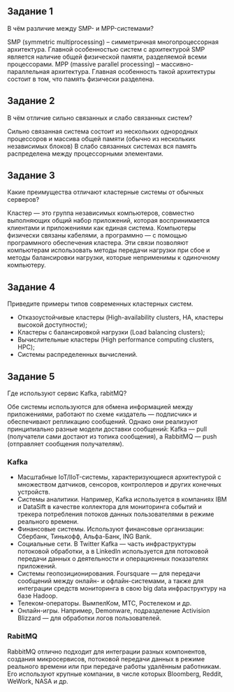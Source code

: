 ## Задание 1
В чём различие между SMP- и MPP-системами?

SMP (symmetric multiprocessing) – симметричная многопроцессорная архитектура. Главной особенностью систем с архитектурой SMP является наличие общей физической памяти, разделяемой всеми процессорами.
MPP (massive parallel processing) – массивно-параллельная архитектура. Главная особенность такой архитектуры состоит в том, что память физически разделена.

## Задание 2
В чём отличие сильно связанных и слабо связанных систем?

Сильно связанная система состоит из нескольких однородных процессоров и массива общей памяти (обычно из нескольких независимых блоков)
В слабо связанных системах вся память распределена между процессорными элементами.

## Задание 3
Какие преимущества отличают кластерные системы от обычных серверов?

Кластер — это группа независимых компьютеров, совместно выполняющих общий набор приложений, которая воспринимается клиентами и приложениями как единая система. Компьютеры физически связаны кабелями, а программно — с помощью программного обеспечения кластера. Эти связи позволяют компьютерам использовать методы передачи нагрузки при сбое и методы балансировки нагрузки, которые неприменимы к одиночному компьютеру.

## Задание 4
Приведите примеры типов современных кластерных систем.

* Отказоустойчивые кластеры (High-availability clusters, HA, кластеры высокой доступности);
* Кластеры с балансировкой нагрузки (Load balancing clusters);
* Вычислительные кластеры (High performance computing clusters, HPC);
* Системы распределенных вычислений.

## Задание 5
Где используют сервис Kafka, rabitMQ?

Обе системы используются для обмена информацией между приложениями, работают по схеме «издатель — подписчик» и обеспечивают репликацию сообщений. Однако они реализуют принципиально разные модели доставки сообщений: Kafka — pull (получатели сами достают из топика сообщения), а RabbitMQ — push (отправляет сообщения получателям).
### Kafka
* Масштабные IoT/IIoT-системы, характеризующиеся архитектурой с множеством датчиков, сенсоров, контроллеров и других конечных устройств.
* Системы аналитики. Например, Kafka используется в компаниях IBM и DataSift в качестве коллектора для мониторинга событий и трекера потребления потоков данных пользователями в режиме реального времени.
* Финансовые системы. Используют финансовые организации: Сбербанк, Тинькофф, Альфа-Банк, ING Bank.
* Социальные сети. В Twitter Kafka — часть инфраструктуры потоковой обработки, а в LinkedIn используется для потоковой передачи данных о деятельности и операционных показателях приложений.
* Системы геопозиционирования. Foursquare — для передачи сообщений между онлайн- и офлайн-системами, а также для интеграции средств мониторинга в свою big data инфраструктуру на базе Hadoop.
* Телеком-операторы. ВымпелКом, МТС, Ростелеком и др.
* Онлайн-игры. Например, Demonware, подразделение Activision Blizzard — для обработки логов пользователей.

### RabitMQ
RabbitMQ отлично подходит для интеграции разных компонентов, создания микросервисов, потоковой передачи данных в режиме реального времени или при передаче работы удалённым работникам. Его используют крупные компании, в числе которых Bloomberg, Reddit, WeWork, NASA и др.
